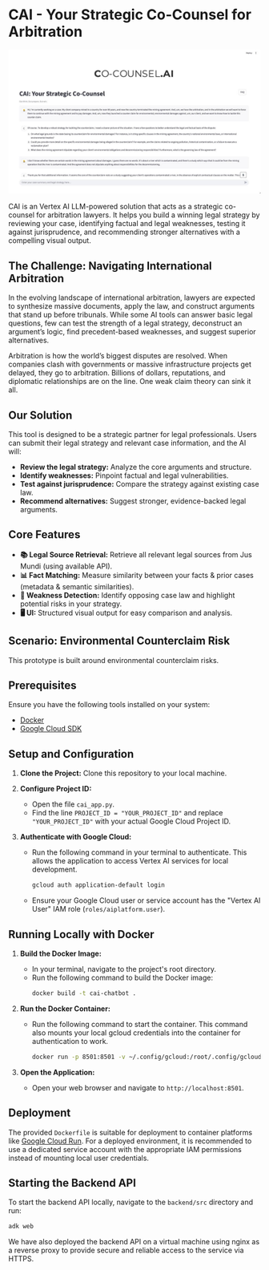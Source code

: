 # CAI - Your Strategic Co-Counsel for Arbitration

![img.png](img.png)

CAI is an Vertex AI LLM-powered solution that acts as a strategic co-counsel for arbitration lawyers. It helps you build
a winning legal strategy by reviewing your case, identifying factual and legal weaknesses, testing it against
jurisprudence, and recommending stronger alternatives with a compelling visual output.

## The Challenge: Navigating International Arbitration

In the evolving landscape of international arbitration, lawyers are expected to synthesize massive documents, apply the
law, and construct arguments that stand up before tribunals. While some AI tools can answer basic legal questions, few
can test the strength of a legal strategy, deconstruct an argument’s logic, find precedent-based weaknesses, and suggest
superior alternatives.

Arbitration is how the world’s biggest disputes are resolved. When companies clash with governments or massive
infrastructure projects get delayed, they go to arbitration. Billions of dollars, reputations, and diplomatic
relationships are on the line. One weak claim theory can sink it all.

## Our Solution

This tool is designed to be a strategic partner for legal professionals. Users can submit their legal strategy and
relevant case information, and the AI will:

* **Review the legal strategy:** Analyze the core arguments and structure.
* **Identify weaknesses:** Pinpoint factual and legal vulnerabilities.
* **Test against jurisprudence:** Compare the strategy against existing case law.
* **Recommend alternatives:** Suggest stronger, evidence-backed legal arguments.

## Core Features

* **📚 Legal Source Retrieval:** Retrieve all relevant legal sources from Jus Mundi (using available API).
* **📊 Fact Matching:** Measure similarity between your facts & prior cases (metadata & semantic similarities).
* **🧨 Weakness Detection:** Identify opposing case law and highlight potential risks in your strategy.
* **🖥 UI:** Structured visual output for easy comparison and analysis.

## Scenario: Environmental Counterclaim Risk

This prototype is built around environmental counterclaim risks.

## Prerequisites

Ensure you have the following tools installed on your system:

* [Docker](https://docs.docker.com/get-docker/)
* [Google Cloud SDK](https://cloud.google.com/sdk/docs/install)

## Setup and Configuration

1. **Clone the Project:** Clone this repository to your local machine.

2. **Configure Project ID:**
    * Open the file `cai_app.py`.
    * Find the line `PROJECT_ID = "YOUR_PROJECT_ID"` and replace `"YOUR_PROJECT_ID"` with your actual Google Cloud
      Project ID.

3. **Authenticate with Google Cloud:**
    * Run the following command in your terminal to authenticate. This allows the application to access Vertex AI
      services for local development.
      ```bash
      gcloud auth application-default login
      ```
    * Ensure your Google Cloud user or service account has the "Vertex AI User" IAM role (`roles/aiplatform.user`).

## Running Locally with Docker

1. **Build the Docker Image:**
    * In your terminal, navigate to the project's root directory.
    * Run the following command to build the Docker image:
      ```bash
      docker build -t cai-chatbot .
      ```

2. **Run the Docker Container:**
    * Run the following command to start the container. This command also mounts your local gcloud credentials into the
      container for authentication to work.
      ```bash
      docker run -p 8501:8501 -v ~/.config/gcloud:/root/.config/gcloud cai-chatbot
      ```

3. **Open the Application:**
    * Open your web browser and navigate to `http://localhost:8501`.

## Deployment

The provided `Dockerfile` is suitable for deployment to container platforms
like [Google Cloud Run](https://cloud.google.com/run). For a deployed environment, it is recommended to use a dedicated
service account with the appropriate IAM permissions instead of mounting local user credentials.

## Starting the Backend API

To start the backend API locally, navigate to the `backend/src` directory and run:

```bash
adk web
```

We have also deployed the backend API on a virtual machine using nginx as a reverse proxy to provide secure and reliable
access to the service via HTTPS.
